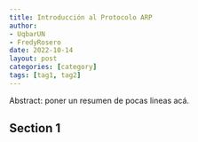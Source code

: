 ```yaml
---
title: Introducción al Protocolo ARP
author: 
- UqbarUN
- FredyRosero
date: 2022-10-14
layout: post
categories: [category]
tags: [tag1, tag2]
---
```

Abstract: poner un resumen de pocas lineas acá.
<!--more-->

## Section 1

